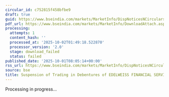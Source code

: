 ```yaml
---
circular_id: c752815f458bfbe9
draft: true
guid: https://www.bseindia.com/markets/MarketInfo/DispNoticesNCirculars.aspx?Noticeid={FB58CAFD-8897-4FD7-B676-BF19434AC945}&noticeno=20251001-13&dt=10/01/2025&icount=13&totcount=83&flag=0
pdf_url: https://www.bseindia.com/markets/MarketInfo/DownloadAttach.aspx?id=20251001-13&attachedId=
processing:
  attempts: 1
  content_hash: ''
  processed_at: '2025-10-02T01:49:18.522870'
  processor_version: '2.0'
  stage: download_failed
  status: failed
published_date: '2025-10-01T08:05:14+00:00'
rss_url: https://www.bseindia.com/markets/MarketInfo/DispNoticesNCirculars.aspx?Noticeid={FB58CAFD-8897-4FD7-B676-BF19434AC945}&noticeno=20251001-13&dt=10/01/2025&icount=13&totcount=83&flag=0
source: bse
title: Suspension of Trading in Debentures of EDELWEISS FINANCIAL SERVICES LTD.
---
```


Processing in progress...